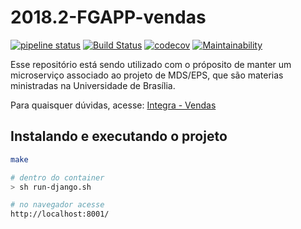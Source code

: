 # 2018.2-FGAPP-vendas


[![pipeline status](https://gitlab.com/integra-vendas/order-microservice/badges/master/pipeline.svg)](https://gitlab.com/integra-vendas/order-microservice/commits/master)
[![Build Status](https://travis-ci.com/fga-eps-mds/2018.2-FGAPP-vendas.svg?branch=master)](https://travis-ci.com/fga-eps-mds/2018.2-FGAPP-vendas)
[![codecov](https://codecov.io/gh/fga-eps-mds/2018.2-FGAPP-vendas/branch/master/graph/badge.svg)](https://codecov.io/gh/fga-eps-mds/2018.2-FGAPP-vendas)
[![Maintainability](https://api.codeclimate.com/v1/badges/2f5c9925f1c6fcfe11d9/maintainability)](https://codeclimate.com/github/fga-eps-mds/2018.2-FGAPP-vendas/maintainability)

Esse repositório está sendo utilizado com o próposito de manter um microserviço associado ao projeto de MDS/EPS, que são materias ministradas na Universidade de Brasília.


Para quaisquer dúvidas, acesse: [Integra - Vendas](https://github.com/fga-eps-mds/2018.2-iFood)

## Instalando e executando o projeto
```sh
make

# dentro do container
> sh run-django.sh

# no navegador acesse
http://localhost:8001/
```


